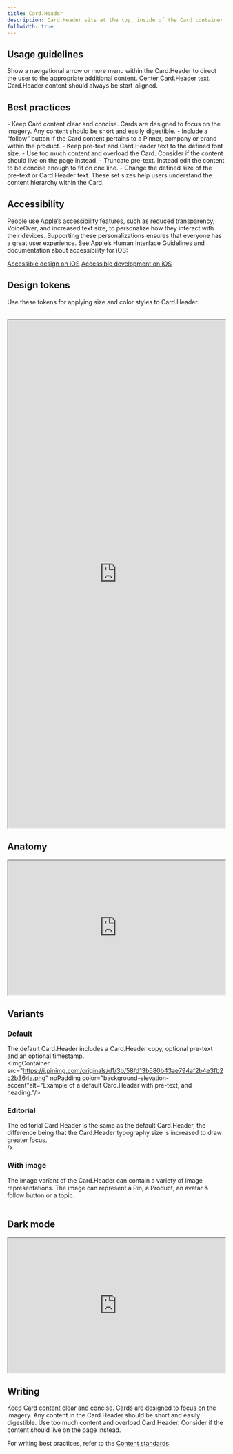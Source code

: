 ```yaml
---
title: Card.Header
description: Card.Header sits at the top, inside of the Card container. It is a required subcomponent that includes pre-text, a title, and navigational elements. The Card.Header should always, at the very least, include a title.
fullwidth: true
---
```


<ImgContainer src="https://i.pinimg.com/originals/11/90/6b/11906b1575ba50e08d48b8a0bf20e805.png" alt="Example of a Card.Header with a highlighted area to show how it is placed and arranged in a Card." noPadding color="background-elevation-accent"/>


## Usage guidelines

<TwoCol>
<Group>
<Do title="When to use"/>
Show a navigational arrow or more menu within the Card.Header to direct the user to the appropriate additional content.

</Group>
<Group>
<Dont title="When not to use" />
Center Card.Header text. Card.Header content should always be start-aligned.
</Group>
</TwoCol>

## Best practices

<TwoCol>
<Group>
<Do title="Do"/>
- Keep Card content clear and concise. Cards are designed to focus on the imagery. Any content should be short and easily digestible.
- Include a “follow” button if the Card content pertains to a Pinner, company or brand within the product.
- Keep pre-text and Card.Header text to the defined font size.
</Group>

<Group>
<Dont title="Don't" />
- Use too much content and overload the Card. Consider if the content should live on the page instead.
- Truncate pre-text. Instead edit the content to be concise enough to fit on one line.
- Change the defined size of the pre-text or Card.Header text. These set sizes help users understand the content hierarchy within the Card.
</Group>
</TwoCol>

## Accessibility

People use Apple’s accessibility features, such as reduced transparency, VoiceOver, and increased text size, to personalize how they interact with their devices. Supporting these personalizations ensures that everyone has a great user experience. See Apple’s Human Interface Guidelines and documentation about accessibility for iOS:

[Accessible design on iOS](https://developer.apple.com/design/human-interface-guidelines/accessibility/overview/introduction/)
[Accessible development on iOS](https://developer.apple.com/accessibility/ios/)

## Design tokens

Use these tokens for applying size and color styles to Card.Header.

<br/>

<iframe style={{border:0}} width="100%" height="1178" src="https://www.figma.com/embed?embed_host=share&url=https%3A%2F%2Fwww.figma.com%2Ffile%2FAHcKJDgb7E7YswlgW1wY8E%2FGestalt-for-iOS%3Ftype%3Ddesign%26node-id%3D19800%253A76057%26t%3D1Ezi4cadgSUNk2Ls-1" allowFullScreen></iframe>

## Anatomy

<iframe style={{border:0}} width="100%" height="312" src="https://www.figma.com/embed?embed_host=share&url=https%3A%2F%2Fwww.figma.com%2Ffile%2FAHcKJDgb7E7YswlgW1wY8E%2FGestalt-for-iOS%3Ftype%3Ddesign%26node-id%3D19800%253A75047%26t%3D1Ezi4cadgSUNk2Ls-1" allowFullScreen></iframe>

## Variants
### Default
The default Card.Header includes a Card.Header copy, optional pre-text and an optional timestamp.
<br/>
<ImgContainer src="https://i.pinimg.com/originals/d1/3b/58/d13b580b43ae794af2b4e3fb2c2b364a.png" noPadding color="background-elevation-accent"alt="Example of a default Card.Header with pre-text, and heading."/>
<br/>
### Editorial
The editorial Card.Header is the same as the default Card.Header, the difference being that the Card.Header typography size is increased to draw greater focus.
<br/>
<ImgContainer src="https://i.pinimg.com/originals/4a/6e/49/4a6e493e6dcf5ab5bc0098e316607432.png" noPadding color="background-elevation-accent" alt="Example of an editorial Card.Header with a large headline."/>/>
<br/>

### With image
The image variant of the Card.Header can contain a variety of image representations. The image can represent a Pin, a Product, an avatar & follow button or a topic.
<br/>
<ImgContainer src="https://i.pinimg.com/originals/0c/f7/05/0cf7052f0f442094909beeefc6e80474.png" noPadding color="background-elevation-accent" alt="Example of a Card.Header with an image next to the pre-text and heading."/>
<br/>

## Dark mode
<iframe style={{border:0}} width="100%" height="312" width="800" height="450" src="https://www.figma.com/embed?embed_host=share&url=https%3A%2F%2Fwww.figma.com%2Ffile%2FAHcKJDgb7E7YswlgW1wY8E%2FGestalt-for-iOS%3Ftype%3Ddesign%26node-id%3D19800%253A76366%26t%3DaliDwdC0C3b2VkAb-1" allowfullscreen></iframe>

## Writing

<TwoCol>
<Group>
<Do title="Do" />
Keep Card content clear and concise. Cards are designed to focus on the imagery. Any content in the Card.Header should be short and easily digestible.

</Group>

<Group>
<Dont title="Don't" />
Use too much content and overload Card.Header. Consider if the content should live on the page instead.

</Group>
</TwoCol>

For writing best practices, refer to the [Content standards](/foundations/content_standards/voice). 

